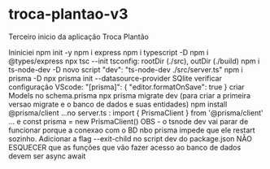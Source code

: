 # troca-plantao-v3
Terceiro inicio da aplicação Troca Plantão

Ininiciei npm init -y
npm i express
npm i typescript -D
npm i @types/express
npx tsc --init
tsconfig: rootDir (./src), outDir (./build)
npm i ts-node-dev -D
novo script "dev": "ts-node-dev ./src/server.ts"
npm i prisma -D
npx prisma init --datasource-provider SQlite
verificar configuração VScode: "[prisma]": { "editor.formatOnSave": true }
criar Models no schema.prisma
npx prisma migrate dev (para criar a primeira versao migrate e o banco de dados e suas entidades)
npm install @prisma/client
...no server.ts : import { PrismaClient } from '@prisma/client'
... e const prisma = new PrismaClient()
OBS - o tsnode dev vai parar de funcionar porque a conexao com o BD nbo prisma impede que ele restart sozinho. Adicionar a flag --exit-child no script dev do package.json
NÃO ESQUECER que as funções que vão fazer acesso ao banco de dados devem ser async await
